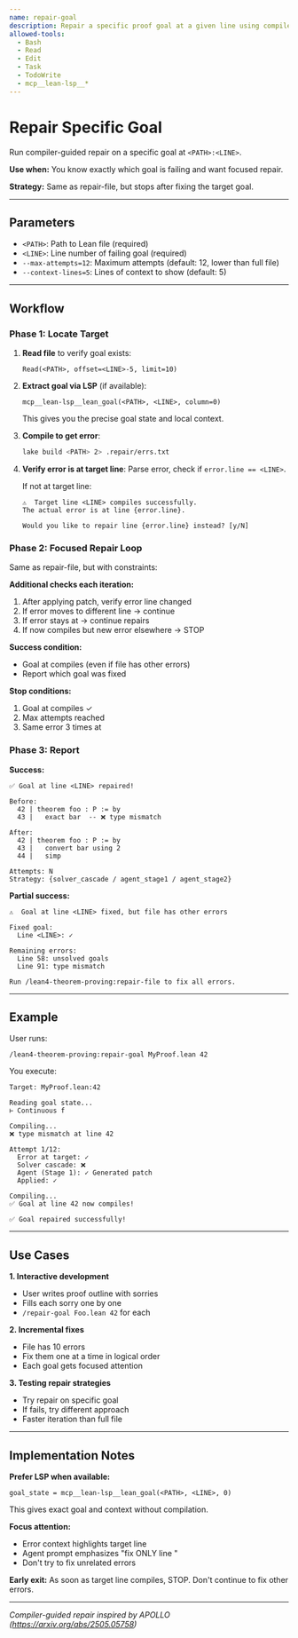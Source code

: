 ```yaml
---
name: repair-goal
description: Repair a specific proof goal at a given line using compiler-guided feedback
allowed-tools:
  - Bash
  - Read
  - Edit
  - Task
  - TodoWrite
  - mcp__lean-lsp__*
---
```


# Repair Specific Goal

Run compiler-guided repair on a specific goal at `<PATH>:<LINE>`.

**Use when:** You know exactly which goal is failing and want focused repair.

**Strategy:** Same as repair-file, but stops after fixing the target goal.

---

## Parameters

- `<PATH>`: Path to Lean file (required)
- `<LINE>`: Line number of failing goal (required)
- `--max-attempts=12`: Maximum attempts (default: 12, lower than full file)
- `--context-lines=5`: Lines of context to show (default: 5)

---

## Workflow

### Phase 1: Locate Target

1. **Read file** to verify goal exists:
   ```
   Read(<PATH>, offset=<LINE>-5, limit=10)
   ```

2. **Extract goal via LSP** (if available):
   ```
   mcp__lean-lsp__lean_goal(<PATH>, <LINE>, column=0)
   ```

   This gives you the precise goal state and local context.

3. **Compile to get error**:
   ```bash
   lake build <PATH> 2> .repair/errs.txt
   ```

4. **Verify error is at target line**:
   Parse error, check if `error.line == <LINE>`.

   If not at target line:
   ```
   ⚠️  Target line <LINE> compiles successfully.
   The actual error is at line {error.line}.

   Would you like to repair line {error.line} instead? [y/N]
   ```

### Phase 2: Focused Repair Loop

Same as repair-file, but with constraints:

**Additional checks each iteration:**
1. After applying patch, verify error line changed
2. If error moves to different line → continue
3. If error stays at <LINE> → continue repairs
4. If <LINE> now compiles but new error elsewhere → STOP

**Success condition:**
- Goal at <LINE> compiles (even if file has other errors)
- Report which goal was fixed

**Stop conditions:**
1. Goal at <LINE> compiles ✓
2. Max attempts reached
3. Same error 3 times at <LINE>

### Phase 3: Report

**Success:**
```
✅ Goal at line <LINE> repaired!

Before:
  42 | theorem foo : P := by
  43 |   exact bar  -- ❌ type mismatch

After:
  42 | theorem foo : P := by
  43 |   convert bar using 2
  44 |   simp

Attempts: N
Strategy: {solver_cascade / agent_stage1 / agent_stage2}
```

**Partial success:**
```
⚠️  Goal at line <LINE> fixed, but file has other errors

Fixed goal:
  Line <LINE>: ✓

Remaining errors:
  Line 58: unsolved goals
  Line 91: type mismatch

Run /lean4-theorem-proving:repair-file to fix all errors.
```

---

## Example

User runs:
```
/lean4-theorem-proving:repair-goal MyProof.lean 42
```

You execute:
```
Target: MyProof.lean:42

Reading goal state...
⊢ Continuous f

Compiling...
❌ type mismatch at line 42

Attempt 1/12:
  Error at target: ✓
  Solver cascade: ❌
  Agent (Stage 1): ✓ Generated patch
  Applied: ✓

Compiling...
✅ Goal at line 42 now compiles!

✅ Goal repaired successfully!
```

---

## Use Cases

**1. Interactive development**
- User writes proof outline with sorries
- Fills each sorry one by one
- `/repair-goal Foo.lean 42` for each

**2. Incremental fixes**
- File has 10 errors
- Fix them one at a time in logical order
- Each goal gets focused attention

**3. Testing repair strategies**
- Try repair on specific goal
- If fails, try different approach
- Faster iteration than full file

---

## Implementation Notes

**Prefer LSP when available:**
```
goal_state = mcp__lean-lsp__lean_goal(<PATH>, <LINE>, 0)
```

This gives exact goal and context without compilation.

**Focus attention:**
- Error context highlights target line
- Agent prompt emphasizes "fix ONLY line <LINE>"
- Don't try to fix unrelated errors

**Early exit:**
As soon as target line compiles, STOP. Don't continue to fix other errors.

---

*Compiler-guided repair inspired by APOLLO (https://arxiv.org/abs/2505.05758)*
